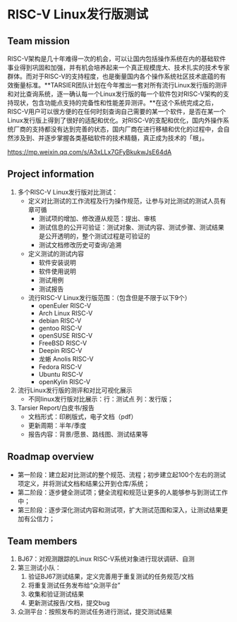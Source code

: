 # RISC-V Linux发行版测试

## Team mission

RISC-V架构是几十年难得一次的机会，可以让国内包括操作系统在内的基础软件事业得到巩固和加强，并有机会培养起来一个真正规模庞大、技术扎实的技术专家群体。而对于RISC-V的支持程度，也是衡量国内各个操作系统社区技术底蕴的有效衡量标准。**TARSIER团队计划在今年推出一套对所有流行Linux发行版的测评和对比查询系统，逐一确认每一个Linux发行版的每一个软件包对RISC-V架构的支持现状，包含功能点支持的完备性和性能差异测评。**在这个系统完成之后，RISC-V用户可以很方便的在任何时刻查询自己需要的某一个软件，是否在某一个Linux发行版上得到了很好的适配和优化。对RISC-V的支配和优化，国内外操作系统厂商的支持都没有达到完善的状态，国内厂商在进行移植和优化的过程中，会自然涉及到、并逐步掌握各类基础软件的技术精髓，真正成为技术的「根」。

<https://mp.weixin.qq.com/s/A3xLLx7GFyBkukwJsE64dA>

## Project information

1. 多个RISC-V Linux发行版对比测试：
   - 定义对比测试的工作流程及行为操作规范，让参与对比测试的测试人员有章可循
     - 测试项的增加、修改遵从规范：提出、审核
     - 测试信息的公开可验证：测试对象、测试内容、测试步骤、测试结果是公开透明的，整个测试过程是可验证的
     - 测试文档修改历史可查询/追溯
   - 定义测试的测试内容
     - 软件安装说明
     - 软件使用说明
     - 测试用例
     - 测试报告
   - 流行RISC-V Linux发行版范围：（包含但是不限于以下9个）
     - openEuler RISC-V
     - Arch Linux RISC-V
     - debian RISC-V
     - gentoo RISC-V
     - openSUSE RISC-V
     - FreeBSD RISC-V
     - Deepin RISC-V
     - 龙蜥 Anolis RISC-V
     - Fedora RISC-V
     - Ubuntu RISC-V
     - openKylin RISC-V
2. 流行Linux发行版的测评和对比可视化展示
   - 不同linux发行版对比展示：行：测试点   列：发行版；
3. Tarsier Report/白皮书/报告
   - 文档形式：印刷版式，电子文档（pdf）
   - 更新周期：半年/季度
   - 报告内容：背景/愿景、路线图、测试结果等

## Roadmap overview

- 第一阶段：建立起对比测试的整个规范、流程；初步建立起100个左右的测试项定义，并将测试文档和结果公开到仓库/系统；
- 第二阶段：逐步健全测试项；健全流程和规范让更多的人能够参与到测试工作中；
- 第三阶段：逐步深化测试内容和测试项，扩大测试范围和深入，让测试结果更加有公信力；

## Team members

1. BJ67：对观测跟踪的Linux RISC-V系统对象进行现状调研、自测
2. 第三测试小队：
   1. 验证BJ67测试结果，定义完善用于重复测试的任务规范/文档
   2. 将重复测试任务发布给“众测平台”
   3. 收集和验证测试结果
   4. 更新测试报告/文档，提交bug
3. 众测平台：按照发布的测试任务进行测试，提交测试结果
